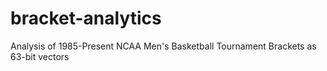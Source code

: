 # bracket-analytics
Analysis of 1985-Present NCAA Men's Basketball Tournament Brackets as 63-bit vectors
